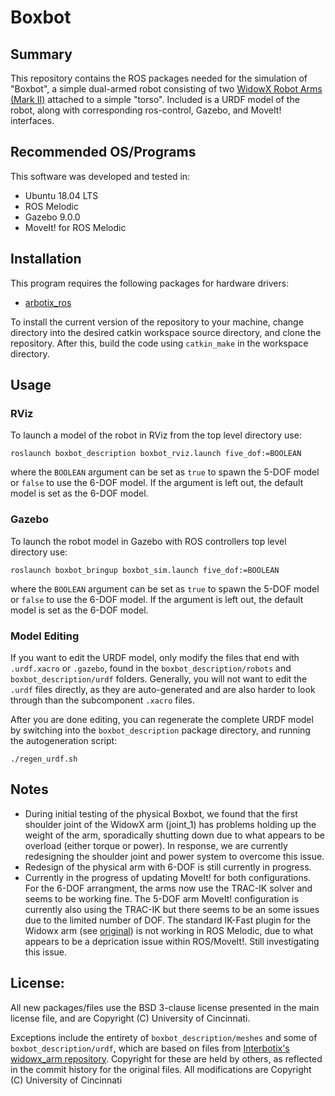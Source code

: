 # Boxbot

## Summary

This repository contains the ROS packages needed for the simulation of "Boxbot", a simple dual-armed robot consisting of two [WidowX Robot Arms (Mark II)](http://www.trossenrobotics.com/widowxrobotarm) attached to a simple "torso". Included is a URDF model of the robot, along with corresponding ros-control, Gazebo, and MoveIt! interfaces.

## Recommended OS/Programs

This software was developed and tested in:
- Ubuntu 18.04 LTS
- ROS Melodic
- Gazebo 9.0.0
- MoveIt! for ROS Melodic

## Installation 

This program requires the following packages for hardware drivers:

- [arbotix_ros](https://github.com/MatthewVerbryke/arbotix_ros)

To install the current version of the repository to your machine, change directory into the desired catkin workspace source directory, and clone the repository. After this, build the code using ```catkin_make``` in the workspace directory.
## Usage

### RViz

To launch a model of the robot in RViz from the top level directory use:

```
roslaunch boxbot_description boxbot_rviz.launch five_dof:=BOOLEAN
```

where the ```BOOLEAN``` argument can be set as ```true``` to spawn the 5-DOF model or ```false``` to use the 6-DOF model. If the argument is left out, the default model is set as the 6-DOF model.

### Gazebo

To launch the robot model in Gazebo with ROS controllers top level directory use:

```
roslaunch boxbot_bringup boxbot_sim.launch five_dof:=BOOLEAN
```

where the ```BOOLEAN``` argument can be set as ```true``` to spawn the 5-DOF model or ```false``` to use the 6-DOF model. If the argument is left out, the default model is set as the 6-DOF model.

### Model Editing

If you want to edit the URDF model, only modify the files that end with ```.urdf.xacro``` or ```.gazebo```, found in the ```boxbot_description/robots``` and ```boxbot_description/urdf``` folders. Generally, you will not want to edit the ```.urdf``` files directly, as they are auto-generated and are also harder to look through than the subcomponent ```.xacro``` files.

After you are done editing, you can regenerate the complete URDF model by switching into the ```boxbot_description``` package directory, and running the autogeneration script:

```
./regen_urdf.sh
```

## Notes

- During initial testing of the physical Boxbot, we found that the first shoulder joint of the WidowX arm (joint_1) has problems holding up the weight of the arm, sporadically shutting down due to what appears to be overload (either torque or power). In response, we are currently redesigning the shoulder joint and power system to overcome this issue.
- Redesign of the physical arm with 6-DOF is still currently in progress.
- Currently in the progress of updating MoveIt! for both configurations. For the 6-DOF arrangment, the arms now use the TRAC-IK solver and seems to be working fine. The 5-DOF arm MoveIt! configuration is currently also using the TRAC-IK but there seems to be an some issues due to the limited number of DOF. The standard IK-Fast plugin for the Widowx arm (see [original](https://github.com/Interbotix/widowx_arm/tree/master/widowx_arm_ikfast_plugin)) is not working in ROS Melodic, due to what appears to be a deprication issue within ROS/MoveIt!. Still investigating this issue.

## License:

All new packages/files use the BSD 3-clause license presented in the main license file, and are Copyright (C) University of Cincinnati.

Exceptions include the entirety of `boxbot_description/meshes` and some of `boxbot_description/urdf`, which are based on files from [Interbotix's widowx_arm repository](https://github.com/Interbotix/widowx_arm). Copyright for these are held by others, as reflected in the commit history for the original files. All modifications are Copyright (C) University of Cincinnati
